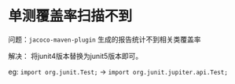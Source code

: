 # 单测覆盖率扫描不到

问题：`jacoco-maven-plugin` 生成的报告统计不到相关类覆盖率

解决： 将junit4版本替换为junit5版本即可。

eg: `import org.junit.Test;` -> `import org.junit.jupiter.api.Test;`
